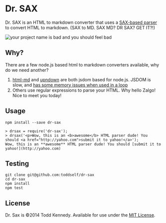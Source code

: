 # Dr. SAX

Dr. SAX is an HTML to markdown converter that uses a [SAX-based parser](http://github.com/fb55/htmlparser2) to convert HTML to markdown. (SAX to MD.  SAX MD? DR SAX? GET IT?!)

![your project name is bad and you should feel bad](http://i.imgur.com/qgxiLco.png)

## Why?
There are a few node.js based html to markdown converters available, why do we need another?

1. [html-md](https://github.com/neocotic/html.md) and [upndown](https://github.com/netgusto/upndown) are both jsdom based for node.js. JSDOM is slow, and [has some memory issues when used in a loop](https://github.com/neocotic/html.md/pull/43)
2. Others use regular expressions to parse your HTML. Why hello Zalgo! Nice to meet you today!

## Usage

`npm install --save dr-sax`

```
> drsax = require('dr-sax');
> drsax('<p>Wow, this is an <b>awesome</b> HTML parser dude! You should <a href="http://yahoo.com">submit it to yahoo!</a>');
Wow, this is an **awesome** HTML parser dude! You should [submit it to yahoo!](http://yahoo.com)
```

## Testing

```
git clone git@github.com:toddself/dr-sax
cd dr-sax
npm install
npm test
```

## License
Dr. Sax is ©2014 Todd Kennedy. Available for use under the [MIT License](LICENSE).